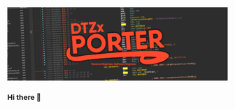 ## [![DTZxPorter's Header](https://github.com/dtzxporter/dtzxporter/blob/master/header.png)](https://modme.co)

### Hi there 👋

<!--
**dtzxporter/dtzxporter** is a ✨ _special_ ✨ repository because its `README.md` (this file) appears on your GitHub profile.

Here are some ideas to get you started:

- 🔭 I’m currently working on ...
- 🌱 I’m currently learning ...
- 👯 I’m looking to collaborate on ...
- 🤔 I’m looking for help with ...
- 💬 Ask me about ...
- 📫 How to reach me: ...
- 😄 Pronouns: ...
- ⚡ Fun fact: ...
-->

